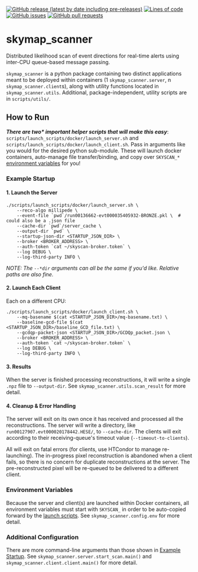 <!--- Top of README Badges (automated) --->
[![GitHub release (latest by date including pre-releases)](https://img.shields.io/github/v/release/icecube/skymap_scanner?include_prereleases)](https://github.com/icecube/skymap_scanner/) [![Lines of code](https://img.shields.io/tokei/lines/github/icecube/skymap_scanner)](https://github.com/icecube/skymap_scanner/) [![GitHub issues](https://img.shields.io/github/issues/icecube/skymap_scanner)](https://github.com/icecube/skymap_scanner/issues?q=is%3Aissue+sort%3Aupdated-desc+is%3Aopen) [![GitHub pull requests](https://img.shields.io/github/issues-pr/icecube/skymap_scanner)](https://github.com/icecube/skymap_scanner/pulls?q=is%3Apr+sort%3Aupdated-desc+is%3Aopen) 
<!--- End of README Badges (automated) --->
# skymap_scanner

Distributed likelihood scan of event directions for real-time alerts using inter-CPU queue-based message passing.

`skymap_scanner` is a python package containing two distinct applications meant to be deployed within containers (1 `skymap_scanner.server`, n `skymap_scanner.client`s), along with utility functions located in `skymap_scanner.utils`. Additional, package-independent, utility scripts are in `scripts/utils/`.

## How to Run
***There are two\* important helper scripts that will make this easy***: `scripts/launch_scripts/docker/launch_server.sh` and `scripts/launch_scripts/docker/launch_client.sh`. Pass in arguments like you would for the desired python sub-module. These will launch docker containers, auto-manage file transfer/binding, and copy over `SKYSCAN_*` [environment variables](#environment-variables) for you!

### Example Startup
#### 1. Launch the Server
```
./scripts/launch_scripts/docker/launch_server.sh \
    --reco-algo millipede \
    --event-file `pwd`/run00136662-evt000035405932-BRONZE.pkl \  # could also be a .json file
    --cache-dir `pwd`/server_cache \
    --output-dir `pwd` \
    --startup-json-dir <STARTUP_JSON_DIR> \
    --broker <BROKER_ADDRESS> \
    --auth-token `cat ~/skyscan-broker.token` \
    --log DEBUG \
    --log-third-party INFO \
```
_NOTE: The `--*dir` arguments can all be the same if you'd like. Relative paths are also fine._

#### 2. Launch Each Client
Each on a different CPU:
```
./scripts/launch_scripts/docker/launch_client.sh \
    --mq-basename $(cat <STARTUP_JSON_DIR>/mq-basename.txt) \
    --baseline-gcd-file $(cat <STARTUP_JSON_DIR>/baseline_GCD_file.txt) \
    --gcdqp-packet-json <STARTUP_JSON_DIR>/GCDQp_packet.json \
    --broker <BROKER_ADDRESS> \
    --auth-token `cat ~/skyscan-broker.token` \
    --log DEBUG \
    --log-third-party INFO \
```

#### 3. Results
When the server is finished processing reconstructions, it will write a single `.npz` file to `--output-dir`. See `skymap_scanner.utils.scan_result` for more detail.

#### 4. Cleanup & Error Handling
The server will exit on its own once it has received and processed all the reconstructions. The server will write a directory, like `run00127907.evt000020178442.HESE/`, to `--cache-dir`. The clients will exit according to their receiving-queue's timeout value (`--timeout-to-clients`).

All will exit on fatal errors (for clients, use HTCondor to manage re-launching). The in-progress pixel reconstruction is abandoned when a client fails, so there is no concern for duplicate reconstructions at the server. The pre-reconstructed pixel will be re-queued to be delivered to a different client.

### Environment Variables
Because the server and client(s) are launched within Docker containers, all environment variables must start with `SKYSCAN_` in order to be auto-copied forward by the [launch scripts](#how-to-run). See `skymap_scanner.config.env` for more detail.

### Additional Configuration
There are more command-line arguments than those shown in [Example Startup](#example-startup). See `skymap_scanner.server.start_scan.main()` and `skymap_scanner.client.client.main()` for more detail.